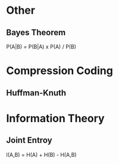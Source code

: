 # Other

## Bayes Theorem

P(A|B) = P(B|A) x P(A) / P(B)

# Compression Coding

## Huffman-Knuth



# Information Theory

## Joint Entroy

I(A,B) = H(A) + H(B) - H(A,B)
